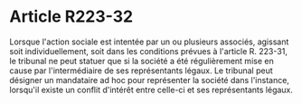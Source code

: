 # Article R223-32

Lorsque l'action sociale est intentée par un ou plusieurs associés, agissant soit individuellement, soit dans les conditions prévues à l'article R. 223-31, le tribunal ne peut statuer que si la société a été régulièrement mise en cause par l'intermédiaire de ses représentants légaux.   Le tribunal peut désigner un mandataire ad hoc pour représenter la société dans l'instance, lorsqu'il existe un conflit d'intérêt entre celle-ci et ses représentants légaux.